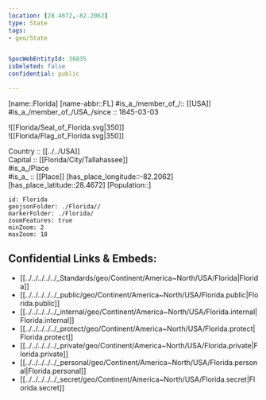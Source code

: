 ```yaml
---
location: [28.4672,-82.2062] 
type: State
tags:
- geo/State


SpocWebEntityId: 36035
isDeleted: false
confidential: public

---
```

[name::Florida] 
[name-abbr::FL] 
#is_a_/member_of_/:: [[USA]]
#is_a_/member_of_/USA_/since :: 1845-03-03 


![[Florida/Seal_of_Florida.svg|350]]  
![[Florida/Flag_of_Florida.svg|350]]  

Country :: [[../../USA]]  
Capital :: [[Florida/City/Tallahassee]]  
#is_a_/Place  
#is_a_ :: [[Place]] 
[has_place_longitude::-82.2062] 
[has_place_latitude::28.4672] 
[Population::] 



```leaflet
id: Florida
geojsonFolder: ./Florida//
markerFolder: ./Florida/
zoomFeatures: true 
minZoom: 2 
maxZoom: 18
```


## Confidential Links & Embeds: 
- [[../../../../../_Standards/geo/Continent/America~North/USA/Florida|Florida]] 
- [[../../../../../_public/geo/Continent/America~North/USA/Florida.public|Florida.public]] 
- [[../../../../../_internal/geo/Continent/America~North/USA/Florida.internal|Florida.internal]] 
- [[../../../../../_protect/geo/Continent/America~North/USA/Florida.protect|Florida.protect]] 
- [[../../../../../_private/geo/Continent/America~North/USA/Florida.private|Florida.private]] 
- [[../../../../../_personal/geo/Continent/America~North/USA/Florida.personal|Florida.personal]] 
- [[../../../../../_secret/geo/Continent/America~North/USA/Florida.secret|Florida.secret]] 
